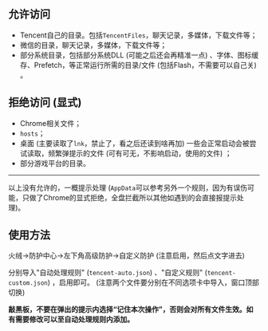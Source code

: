 ## 允许访问

- Tencent自己的目录。包括`TencentFiles`，聊天记录，多媒体，下载文件等；
- 微信的目录，聊天记录，多媒体，下载文件等；
- 部分系统目录，包括部分系统DLL (可能之后还会再精准一点) 、字体、图标缓存、Prefetch，等正常运行所需的目录/文件 (包括Flash，不需要可以自己关) 。

## 拒绝访问 (显式) 

- Chrome相关文件；
- `hosts`；
- 桌面 (主要读取了`lnk`，禁止了，看之后还读到啥再加) 一些会正常启动会被尝试读取，频繁弹提示的文件 (可有可无，不影响启动，使用的文件) ；
- 部分游戏平台的目录。

---

以上没有允许的，一概提示处理 (`AppData`可以参考另外一个规则，因为有误伤可能，只做了Chrome的显式拒绝，全盘拦截所以其他如遇到的会直接报提示处理)。

## 使用方法

火绒->防护中心->左下角高级防护->自定义防护 (注意启用，然后点文字进去) 

分别导入"自动处理规则" (`tencent-auto.json`) 、"自定义规则" (`tencent-custom.json`) ，启用即可。 (注意两个文件要分别在不同选项卡中导入，窗口顶部切换) 

**敲黑板，不要在弹出的提示内选择“记住本次操作”，否则会对所有文件生效。如有需要修改可以至自动处理规则内添加。**
